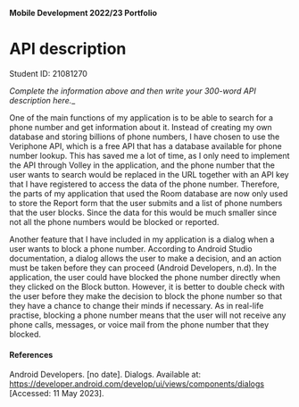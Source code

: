 **Mobile Development 2022/23 Portfolio**
# API description

Student ID: 21081270

_Complete the information above and then write your 300-word API description here.__

One of the main functions of my application is to be able to search for a phone number and get information about it. Instead of creating my own database and storing billions of phone numbers, I have chosen to use the Veriphone API, which is a free API that has a database available for phone number lookup. This has saved me a lot of time, as I only need to implement the API through Volley in the application, and the phone number that the user wants to search would be replaced in the URL together with an API key that I have registered to access the data of the phone number. Therefore, the parts of my application that used the Room database are now only used to store the Report form that the user submits and a list of phone numbers that the user blocks. Since the data for this would be much smaller since not all the phone numbers would be blocked or reported.

Another feature that I have included in my application is a dialog when a user wants to block a phone number. According to Android Studio documentation, a dialog allows the user to make a decision, and an action must be taken before they can proceed (Android Developers, n.d). In the application, the user could have blocked the phone number directly when they clicked on the Block button. However, it is better to double check with the user before they make the decision to block the phone number so that they have a chance to change their minds if necessary. As in real-life practise, blocking a phone number means that the user will not receive any phone calls, messages, or voice mail from the phone number that they blocked.


#### References
Android Developers. [no date]. Dialogs. Available at: https://developer.android.com/develop/ui/views/components/dialogs [Accessed: 11 May 2023].
